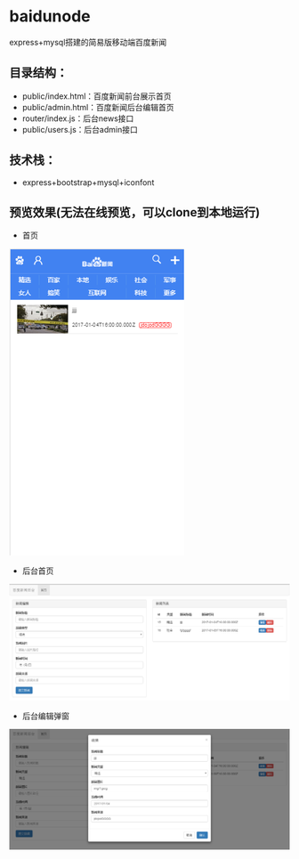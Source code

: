# baidunode
express+mysql搭建的简易版移动端百度新闻
## 目录结构：
- public/index.html：百度新闻前台展示首页
- public/admin.html：百度新闻后台编辑首页
- router/index.js：后台news接口
- public/users.js：后台admin接口

## 技术栈：
- express+bootstrap+mysql+iconfont
## 预览效果(无法在线预览，可以clone到本地运行)
- 首页

![image](https://github.com/hjchen/baidunode/blob/master/public/img/wap.png)

- 后台首页

![image](https://github.com/hjchen/baidunode/blob/master/public/img/cms.jpg)

- 后台编辑弹窗

![image](https://github.com/hjchen/baidunode/blob/master/public/img/window.jpg)
